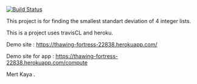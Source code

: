 [![Build Status](https://travis-ci.org/mertilovski/Smallest-Standart-Deviation-Finder.svg?branch=master)](https://travis-ci.org/mertilovski/Smallest-Standart-Deviation-Finder)


This project is for finding the smallest standart deviation of 4 integer lists.

This is a project uses travisCL and heroku.



Demo site : https://thawing-fortress-22838.herokuapp.com/

Demo site for app : https://thawing-fortress-22838.herokuapp.com/compute

Mert Kaya
.
